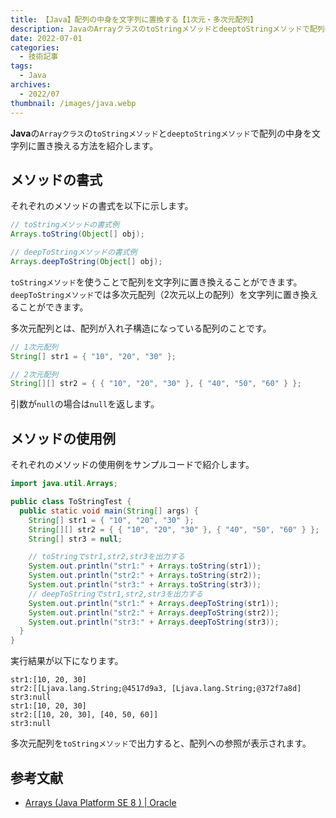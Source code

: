 ```yaml
---
title: 【Java】配列の中身を文字列に置換する【1次元・多次元配列】
description: JavaのArrayクラスのtoStringメソッドとdeeptoStringメソッドで配列の中身を文字列に置き換える方法を紹介します。
date: 2022-07-01
categories: 
  - 技術記事
tags: 
  - Java
archives: 
  - 2022/07
thumbnail: /images/java.webp
---
```


**Java**の`Arrayクラス`の`toStringメソッド`と`deeptoStringメソッド`で配列の中身を文字列に置き換える方法を紹介します。

<!--more-->

## メソッドの書式

それぞれのメソッドの書式を以下に示します。

```java {lineNos="inline", name="メソッドの書式"}
// toStringメソッドの書式例
Arrays.toString(Object[] obj);

// deepToStringメソッドの書式例
Arrays.deepToString(Object[] obj);
```

`toStringメソッド`を使うことで配列を文字列に置き換えることができます。`deepToStringメソッド`では多次元配列（2次元以上の配列）を文字列に置き換えることができます。

多次元配列とは、配列が入れ子構造になっている配列のことです。

```java {lineNos="inline", name="メソッドの書式"}
// 1次元配列
String[] str1 = { "10", "20", "30" };

// 2次元配列
String[][] str2 = { { "10", "20", "30" }, { "40", "50", "60" } };
```

引数が`null`の場合は`null`を返します。

## メソッドの使用例

それぞれのメソッドの使用例をサンプルコードで紹介します。

```java {lineNos="inline", name="ToStringTest.java"}
import java.util.Arrays;

public class ToStringTest {
  public static void main(String[] args) {
    String[] str1 = { "10", "20", "30" };
    String[][] str2 = { { "10", "20", "30" }, { "40", "50", "60" } };
    String[] str3 = null;

    // toStringでstr1,str2,str3を出力する
    System.out.println("str1:" + Arrays.toString(str1));
    System.out.println("str2:" + Arrays.toString(str2));
    System.out.println("str3:" + Arrays.toString(str3));
    // deepToStringでstr1,str2,str3を出力する
    System.out.println("str1:" + Arrays.deepToString(str1));
    System.out.println("str2:" + Arrays.deepToString(str2));
    System.out.println("str3:" + Arrays.deepToString(str3));
  }
}
```

実行結果が以下になります。

```plaintext {lineNos="inline", name="出力結果"}
str1:[10, 20, 30]
str2:[[Ljava.lang.String;@4517d9a3, [Ljava.lang.String;@372f7a8d]
str3:null
str1:[10, 20, 30]
str2:[[10, 20, 30], [40, 50, 60]]
str3:null
```

多次元配列を`toStringメソッド`で出力すると、配列への参照が表示されます。

## 参考文献

* [Arrays (Java Platform SE 8 ) | Oracle](https://docs.oracle.com/javase/jp/8/docs/api/java/util/Arrays.html)